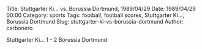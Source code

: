 Title: Stuttgarter Ki… vs. Borussia Dortmund, 1989/04/29
Date: 1989/04/29 00:00
Category: sports
Tags: football, football scores, Stuttgarter Ki…, Borussia Dortmund
Slug: stuttgarter-ki-vs-borussia-dortmund
Author: carbonero


Stuttgarter Ki… 1 - 2 Borussia Dortmund
